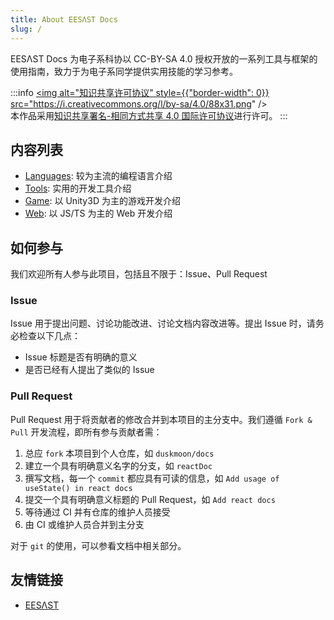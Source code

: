 ```yaml
---
title: About EESΛST Docs
slug: /
---
```


EESΛST Docs 为电子系科协以 CC-BY-SA 4.0 授权开放的一系列工具与框架的使用指南，致力于为电子系同学提供实用技能的学习参考。

:::info
<a rel="license" href="http://creativecommons.org/licenses/by-sa/4.0/">
<img alt="知识共享许可协议" style={{"border-width": 0}} src="https://i.creativecommons.org/l/by-sa/4.0/88x31.png" />
</a><br/>
本作品采用<a rel="license" href="http://creativecommons.org/licenses/by-sa/4.0/">知识共享署名-相同方式共享 4.0 国际许可协议</a>进行许可。
:::

## 内容列表

- [Languages](../languages/README.md): 较为主流的编程语言介绍
- [Tools](../tools/README.md): 实用的开发工具介绍
- [Game](../game/README.md): 以 Unity3D 为主的游戏开发介绍
- [Web](../web/README.md): 以 JS/TS 为主的 Web 开发介绍

## 如何参与

我们欢迎所有人参与此项目，包括且不限于：Issue、Pull Request

### Issue

Issue 用于提出问题、讨论功能改进、讨论文档内容改进等。提出 Issue 时，请务必检查以下几点：

- Issue 标题是否有明确的意义
- 是否已经有人提出了类似的 Issue

### Pull Request

Pull Request 用于将贡献者的修改合并到本项目的主分支中。我们遵循 `Fork & Pull` 开发流程，即所有参与贡献者需：

1. 总应 `fork` 本项目到个人仓库，如 `duskmoon/docs`
2. 建立一个具有明确意义名字的分支，如 `reactDoc`
3. 撰写文档，每一个 `commit` 都应具有可读的信息，如 `Add usage of useState() in react docs`
4. 提交一个具有明确意义标题的 Pull Request，如 `Add react docs`
5. 等待通过 CI 并有仓库的维护人员接受
6. 由 CI 或维护人员合并到主分支

对于 `git` 的使用，可以参看文档中相关部分。

## 友情链接

- [EESΛST](https://eesast.com)
